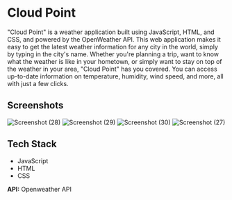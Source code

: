 
# Cloud Point

"Cloud Point" is a weather application built using JavaScript, HTML, and CSS, and powered by the OpenWeather API. This web application makes it easy to get the latest weather information for any city in the world, simply by typing in the city's name. Whether you're planning a trip, want to know what the weather is like in your hometown, or simply want to stay on top of the weather in your area, "Cloud Point" has you covered. You can access up-to-date information on temperature, humidity, wind speed, and more, all with just a few clicks.


## Screenshots


![Screenshot (28)](https://user-images.githubusercontent.com/54469061/218452479-86629ef2-bb80-4603-8f23-edd5ec857e97.png)
![Screenshot (29)](https://user-images.githubusercontent.com/54469061/218452495-0c90cc21-b9e7-498a-a8ac-08e50459314e.png)
![Screenshot (30)](https://user-images.githubusercontent.com/54469061/218452508-379e7f07-6b15-4981-b737-84c4dbb01e99.png)
![Screenshot (27)](https://user-images.githubusercontent.com/54469061/218452515-c00ec8ad-0667-466b-9ef9-5d3f2be3dc24.png)




## Tech Stack

- JavaScript
- HTML
- CSS

**API:** Openweather API
